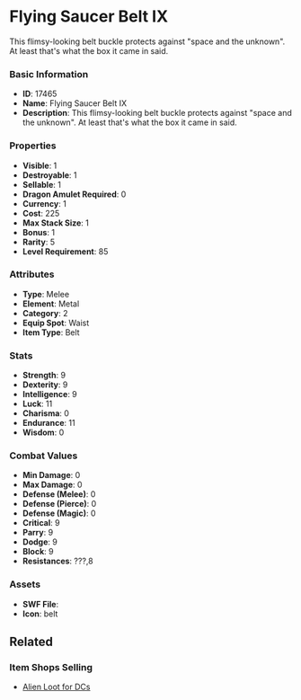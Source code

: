 # Flying Saucer Belt IX

This flimsy-looking belt buckle protects against "space and the unknown". At least that's what the box it came in said.

### Basic Information

- **ID**: 17465
- **Name**: Flying Saucer Belt IX
- **Description**: This flimsy-looking belt buckle protects against &quot;space and the unknown&quot;. At least that&#039;s what the box it came in said.

### Properties

- **Visible**: 1
- **Destroyable**: 1
- **Sellable**: 1
- **Dragon Amulet Required**: 0
- **Currency**: 1
- **Cost**: 225
- **Max Stack Size**: 1
- **Bonus**: 1
- **Rarity**: 5
- **Level Requirement**: 85

### Attributes

- **Type**: Melee
- **Element**: Metal
- **Category**: 2
- **Equip Spot**: Waist
- **Item Type**: Belt

### Stats

- **Strength**: 9
- **Dexterity**: 9
- **Intelligence**: 9
- **Luck**: 11
- **Charisma**: 0
- **Endurance**: 11
- **Wisdom**: 0

### Combat Values

- **Min Damage**: 0
- **Max Damage**: 0
- **Defense (Melee)**: 0
- **Defense (Pierce)**: 0
- **Defense (Magic)**: 0
- **Critical**: 9
- **Parry**: 9
- **Dodge**: 9
- **Block**: 9
- **Resistances**: ???,8

### Assets

- **SWF File**: 
- **Icon**: belt

## Related

### Item Shops Selling

- [Alien Loot for DCs](../item-shops/564-alien-loot-for-dcs.md)

